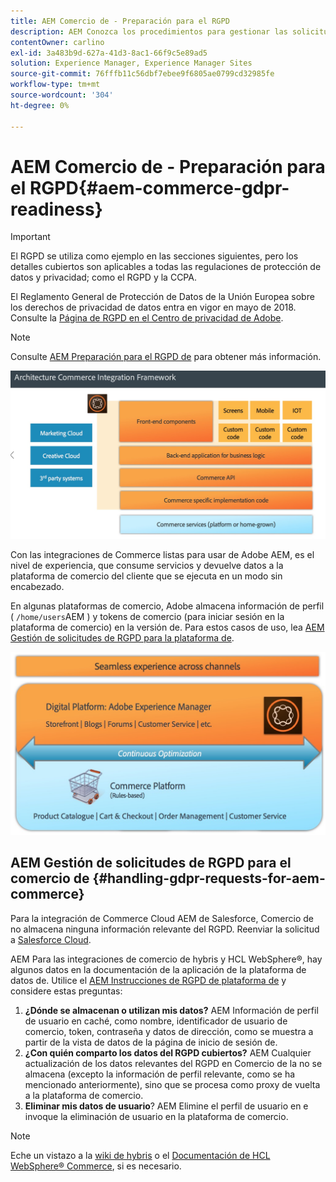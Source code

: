```yaml
---
title: AEM Comercio de - Preparación para el RGPD
description: AEM Conozca los procedimientos para gestionar las solicitudes de RGPD en Comercio de y cómo utilizarlas.
contentOwner: carlino
exl-id: 3a483b9d-627a-41d3-8ac1-66f9c5e89ad5
solution: Experience Manager, Experience Manager Sites
source-git-commit: 76fffb11c56dbf7ebee9f6805ae0799cd32985fe
workflow-type: tm+mt
source-wordcount: '304'
ht-degree: 0%

---
```


# AEM Comercio de - Preparación para el RGPD{#aem-commerce-gdpr-readiness}

>[!IMPORTANT]
>
>El RGPD se utiliza como ejemplo en las secciones siguientes, pero los detalles cubiertos son aplicables a todas las regulaciones de protección de datos y privacidad; como el RGPD y la CCPA.

El Reglamento General de Protección de Datos de la Unión Europea sobre los derechos de privacidad de datos entra en vigor en mayo de 2018. Consulte la [Página de RGPD en el Centro de privacidad de Adobe](https://business.adobe.com/privacy/general-data-protection-regulation.html).

>[!NOTE]
>
>Consulte [AEM Preparación para el RGPD de](/help/managing/data-protection-and-privacy.md) para obtener más información.

![screen_shot_2018-03-22at111606](assets/screen_shot_2018-03-22at111606.jpg)

Con las integraciones de Commerce listas para usar de Adobe AEM, es el nivel de experiencia, que consume servicios y devuelve datos a la plataforma de comercio del cliente que se ejecuta en un modo sin encabezado.

En algunas plataformas de comercio, Adobe almacena información de perfil ( `/home/users`AEM ) y tokens de comercio (para iniciar sesión en la plataforma de comercio) en la versión de. Para estos casos de uso, lea [AEM Gestión de solicitudes de RGPD para la plataforma de](/help/sites-administering/handling-gdpr-requests-for-aem-platform.md).

![screen_shot_2018-03-22at111621](assets/screen_shot_2018-03-22at111621.jpg)

## AEM Gestión de solicitudes de RGPD para el comercio de {#handling-gdpr-requests-for-aem-commerce}

Para la integración de Commerce Cloud AEM de Salesforce, Comercio de no almacena ninguna información relevante del RGPD. Reenviar la solicitud a [Salesforce Cloud](https://documentation.b2c.commercecloud.salesforce.com/DOC1/index.jsp).

AEM Para las integraciones de comercio de hybris y HCL WebSphere®, hay algunos datos en la documentación de la aplicación de la plataforma de datos de. Utilice el [AEM Instrucciones de RGPD de plataforma de](/help/sites-administering/handling-gdpr-requests-for-aem-platform.md) y considere estas preguntas:

1. **¿Dónde se almacenan o utilizan mis datos?** AEM Información de perfil de usuario en caché, como nombre, identificador de usuario de comercio, token, contraseña y datos de dirección, como se muestra a partir de la vista de datos de la página de inicio de sesión de.
1. **¿Con quién comparto los datos del RGPD cubiertos?** AEM Cualquier actualización de los datos relevantes del RGPD en Comercio de la no se almacena (excepto la información de perfil relevante, como se ha mencionado anteriormente), sino que se procesa como proxy de vuelta a la plataforma de comercio.
1. **Eliminar mis datos de usuario**? AEM Elimine el perfil de usuario en e invoque la eliminación de usuario en la plataforma de comercio.

>[!NOTE]
>
>Eche un vistazo a la [wiki de hybris](https://wiki.hybris.com/) o el [Documentación de HCL WebSphere® Commerce](https://help.hcltechsw.com/commerce/index.html), si es necesario.
